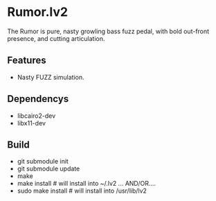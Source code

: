 # Rumor.lv2
The Rumor is pure, nasty growling bass fuzz pedal, with bold out-front presence, and cutting articulation. 


## Features

- Nasty FUZZ simulation. 

## Dependencys

- libcairo2-dev
- libx11-dev

## Build

- git submodule init
- git submodule update
- make
- make install # will install into ~/.lv2 ... AND/OR....
- sudo make install # will install into /usr/lib/lv2
